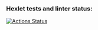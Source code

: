 ### Hexlet tests and linter status:
[![Actions Status](https://github.com/Se4iv/java-project-61/workflows/hexlet-check/badge.svg)](https://github.com/Se4iv/java-project-61/actions)